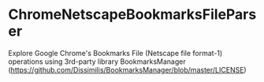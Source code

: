# ChromeNetscapeBookmarksFileParser
Explore Google Chrome's Bookmarks File (Netscape file format-1) operations 
using 3rd-party library BookmarksManager (https://github.com/Dissimilis/BookmarksManager/blob/master/LICENSE)
